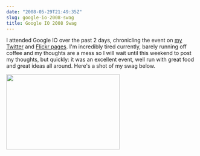 ```yaml
---
date: "2008-05-29T21:49:35Z"
slug: google-io-2008-swag
title: Google IO 2008 Swag
---
```


I attended Google IO over the past 2 days, chronicling the event on [my
Twitter][1] and [Flickr pages][2]. I'm incredibly tired currently, barely
running off coffee and my thoughts are a mess so I will wait until this weekend
to post my thoughts, but quickly: it was an excellent event, well run with great
food and great ideas all around. Here's a shot of my swag below.

<a rel="attachment wp-att-16"
href="http://www.thebehrensventure.com/?attachment_id=16"><img
class="aligncenter size-medium wp-image-16" title="Google IO Swag"
src="http://www.thebehrensventure.com/wp-content/uploads/2008/05/2534989615_1c29b9670c_b-300x199.jpg"
alt="" width="300" height="199" /></a>

[1]: http://twitter.com/AskedRelic
[2]: http://www.flickr.com/askedrelic
